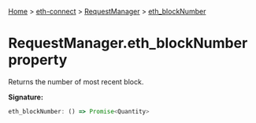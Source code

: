 [Home](./index) &gt; [eth-connect](./eth-connect.md) &gt; [RequestManager](./eth-connect.requestmanager.md) &gt; [eth\_blockNumber](./eth-connect.requestmanager.eth_blocknumber.md)

# RequestManager.eth\_blockNumber property

Returns the number of most recent block.

**Signature:**
```javascript
eth_blockNumber: () => Promise<Quantity>
```
